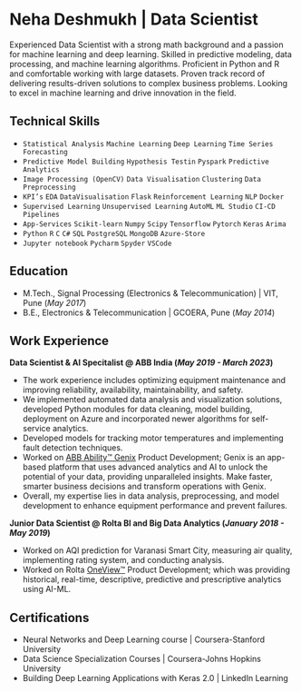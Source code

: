 # Neha Deshmukh | Data Scientist
Experienced Data Scientist with a strong math background and a passion for machine learning and deep learning. Skilled in predictive modeling, data processing, and machine learning algorithms. Proficient in Python and R and comfortable working with large datasets. Proven track record of delivering results-driven solutions to complex business problems. Looking to excel in machine learning and drive innovation in the field.

## Technical Skills
- `Statistical Analysis` `Machine Learning` `Deep Learning` `Time Series Forecasting`
- `Predictive Model Building` `Hypothesis Testin` `Pyspark` `Predictive Analytics`
- `Image Processing (OpenCV)` `Data Visualisation` `Clustering` `Data Preprocessing`
- `KPI’s` `EDA` `DataVisualisation` `Flask` `Reinforcement Learning` `NLP` `Docker`
- `Supervised Learning` `Unsupervised Learning` `AutoML` `ML Studio` `CI-CD Pipelines`
- `App-Services` `Scikit-learn` `Numpy` `Scipy` `Tensorflow` `Pytorch` `Keras` `Arima`
- `Python` `R` `C` `C#` `SQL` `PostgreSQL` `MongoDB` `Azure-Store`
- `Jupyter notebook` `Pycharm` `Spyder` `VSCode`



## Education
- M.Tech., Signal Processing (Electronics & Telecommunication) | VIT, Pune (_May 2017_)
- B.E., Electronics & Telecommunication | GCOERA, Pune (_May 2014_)

## Work Experience

**Data Scientist & AI Specitalist @ ABB India (_May 2019 - March 2023_)**
- The work experience includes optimizing equipment maintenance and improving reliability, availability, maintainability, and safety.
- We implemented automated data analysis and visualization solutions, developed Python modules for data cleaning, model building, deployment on Azure and incorporated newer algorithms for       self-service analytics.
- Developed models for tracking motor temperatures and implementing fault detection techniques.
- Worked on [ABB Ability™ Genix](https://www.youtube.com/watch?v=pcPMHGPuFbI&t=10s&ab_channel=ABBProcessAutomation) Product Development; Genix is an app-based platform that uses advanced       analytics and AI to unlock the potential of your data, providing unparalleled insights.     Make faster, smarter business decisions and transform operations with Genix. 
- Overall, my expertise lies in data analysis, preprocessing, and model development to enhance equipment performance and prevent failures.

**Junior Data Scientist @ Rolta BI and Big Data Analytics (_January 2018 - May 2019_)**
- Worked on AQI prediction for Varanasi Smart City, measuring air quality, implementing rating system, and conducting analysis.
- Worked on Rolta [OneView™](https://www.youtube.com/watch?v=WPxfOX0bGX8&ab_channel=Rolta) Product Development; which was providing historical, real-time, descriptive, predictive and           prescriptive analytics using AI-ML.

## Certifications
- Neural Networks and Deep Learning course | Coursera-Stanford University
- Data Science Specialization Courses | Coursera-Johns Hopkins University
- Building Deep Learning Applications with Keras 2.0 | LinkedIn Learning 
